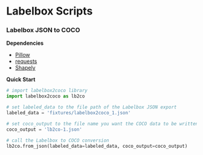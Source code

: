 # Labelbox Scripts
### Labelbox JSON to COCO
__Dependencies__  
  - [Pillow](https://github.com/python-pillow/Pillow)
  - [requests](https://github.com/requests/requests)
  - [Shapely](https://github.com/Toblerity/Shapely)   
  
__Quick Start__ 
```python
# import labelbox2coco library
import labelbox2coco as lb2co

# set labeled_data to the file path of the Labelbox JSON export
labeled_data = 'fixtures/labelbox2coco_1.json'

# set coco_output to the file name you want the COCO data to be written to
coco_output = 'lb2co-1.json'

# call the Labelbox to COCO conversion
lb2co.from_json(labeled_data=labeled_data, coco_output=coco_output)
```
